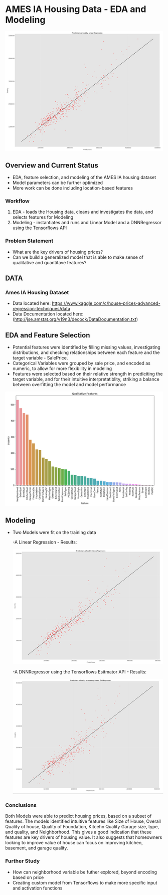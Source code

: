 # AMES IA Housing Data - EDA and Modeling


![LinReg Results](data/assets/Linreg_results.PNG)



## Overview and Current Status
- EDA, feature selection, and modeling of the AMES IA housing dataset
- Model parameters can be further optimized
- More work can be done including location-based features

### Workflow
1. EDA - loads the Housing data, cleans and investigates the data, and selects features for Modeling
2. Modeling - instantiates and runs and Linear Model and a DNNRegressor using the Tensorflows API

### Problem Statement
- What are the key drivers of housing prices?
- Can we build a generalized model that is able to make sense of qualitative and quantitave features?


## DATA

### Ames IA Housing Dataset
- Data located here: https://www.kaggle.com/c/house-prices-advanced-regression-techniques/data
- Data Documentation located here: (http://jse.amstat.org/v19n3/decock/DataDocumentation.txt)


## EDA and Feature Selection

- Potential features were identified by filling missing values, investigating distributions, and checking relationships between each feature and the target variable - SalePrice.
- Categorical Variables were grouped by sale price, and encoded as numeric, to allow for more flexibility in modeling
- Features were selected based on their relative strength in prediciting the target variable, and for their intuitive interpretatiblity, striking a balance between overfitting the model and model performance


![Qualitative Features](data/assets/qual_features.PNG)


## Modeling

- Two Models were fit on the training data

    -A Linear Regression
        - Results:
        
    ![LinReg Results](data/assets/Linreg_results.PNG)   
    

    -A DNNRegressor using the Tensorflows Esitmator API
        - Results:

    ![DNNREesults](data/assets/DNNR_results.PNG)
    
    

### Conclusions

Both Models were able to predict housing prices, based on a subset of features. The models identified intuitive features like Size of House, Overall Quality of house, Quality of Foundation, Kitcehn Quality Garage size, type, and quality, and Neighborhood. This gives a good indication that these features are key drivers of housing value. It also suggests that homeowners looking to improve value of house can focus on improving kitchen, basement, and garage quality.

### Further Study

- How can neighborhood variable be futher explored, beyond encoding based on price
- Creating custom model from Tensorflows to make more specific input and activation functions